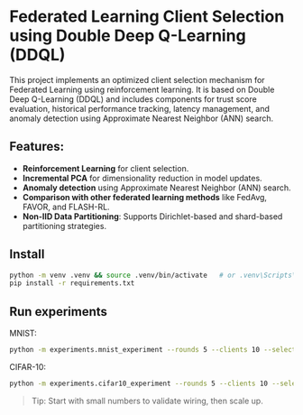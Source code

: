 # Federated Learning Client Selection using Double Deep Q-Learning (DDQL)

This project implements an optimized client selection mechanism for Federated Learning using reinforcement learning. It is based on Double Deep Q-Learning (DDQL) and includes components for trust score evaluation, historical performance tracking, latency management, and anomaly detection using Approximate Nearest Neighbor (ANN) search.

## Features:
- **Reinforcement Learning** for client selection.
- **Incremental PCA** for dimensionality reduction in model updates.
- **Anomaly detection** using Approximate Nearest Neighbor (ANN) search.
- **Comparison with other federated learning methods** like FedAvg, FAVOR, and FLASH-RL.
- **Non-IID Data Partitioning**: Supports Dirichlet-based and shard-based partitioning strategies.

## Install
```bash
python -m venv .venv && source .venv/bin/activate   # or .venv\Scripts\activate on Windows
pip install -r requirements.txt
```

## Run experiments
MNIST:
```bash
python -m experiments.mnist_experiment --rounds 5 --clients 10 --select 5
```

CIFAR-10:
```bash
python -m experiments.cifar10_experiment --rounds 5 --clients 10 --select 5
```

> Tip: Start with small numbers to validate wiring, then scale up.
